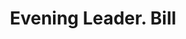 ---
doi: 10.7916/D8RR39BS
date_other: '1900'
date_other_textual: 1900-1909
form: printed ephemera
genre:
- Invoices
name:
- Evening Leader
object_in_context_url: https://biggert.cul.columbia.edu/items/view/ave_biggert_01358
subject_hierarchical_geographic:
- Carbondale, Pennsylvania, United States
subject_name:
- Evening Leader
title: Evening Leader. Bill
sort_title: Evening Leader. Bill
call_number: ave_biggert_01358
coordinates:
- 41.56666666666667,-75.5
pid: ave_biggert_01358
identifiers: ave_biggert_01358
canvas_id: ldpd:396620
permalink: "/items/ave_biggert_01358/"
layout: iiif-image-page
---